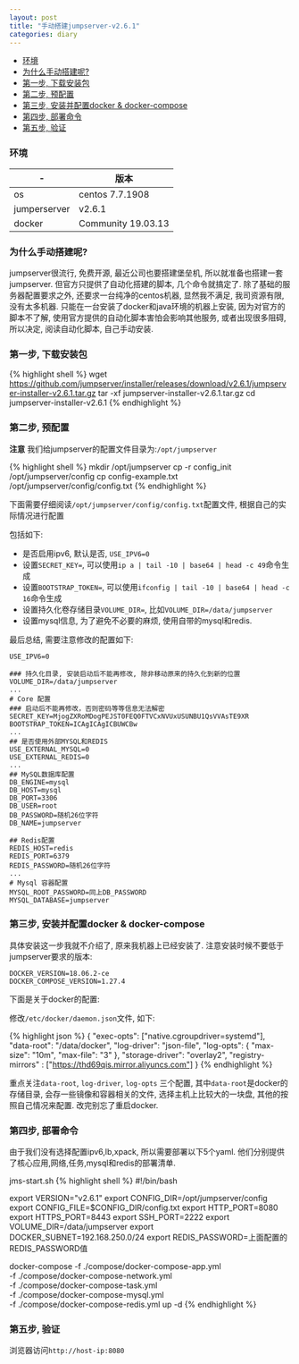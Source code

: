 ```yaml
---
layout: post
title: "手动搭建jumpserver-v2.6.1"
categories: diary
---
```


- [环境](#环境)
- [为什么手动搭建呢?](#为什么手动搭建呢)
- [第一步, 下载安装包](#第一步-下载安装包)
- [第二步, 预配置](#第二步-预配置)
- [第三步, 安装并配置docker & docker-compose](#第三步-安装并配置docker--docker-compose)
- [第四步, 部署命令](#第四步-部署命令)
- [第五步, 验证](#第五步-验证)

### 环境

|-|版本|
|-|-|
|os|centos 7.7.1908|
|jumperserver|v2.6.1|
|docker|Community 19.03.13|

### 为什么手动搭建呢?

jumpserver很流行, 免费开源, 最近公司也要搭建堡垒机, 所以就准备也搭建一套jumpserver. 但官方只提供了自动化搭建的脚本, 几个命令就搞定了. 除了基础的服务器配置要求之外, 还要求一台纯净的centos机器, 显然我不满足, 我司资源有限, 没有太多机器. 只能在一台安装了docker和java环境的机器上安装,
因为对官方的脚本不了解, 使用官方提供的自动化脚本害怕会影响其他服务, 或者出现很多阻碍, 所以决定, 阅读自动化脚本, 自己手动安装.

### 第一步, 下载安装包

{% highlight shell %}
wget https://github.com/jumpserver/installer/releases/download/v2.6.1/jumpserver-installer-v2.6.1.tar.gz
tar -xf jumpserver-installer-v2.6.1.tar.gz
cd jumpserver-installer-v2.6.1
{% endhighlight %}

### 第二步, 预配置

**注意** 我们给jumpserver的配置文件目录为:`/opt/jumpserver`

{% highlight shell %}
mkdir /opt/jumpserver
cp -r config_init /opt/jumpserver/config
cp config-example.txt /opt/jumpserver/config/config.txt
{% endhighlight %}

下面需要仔细阅读`/opt/jumpserver/config/config.txt`配置文件, 根据自己的实际情况进行配置

包括如下:

- 是否启用ipv6, 默认是否, `USE_IPV6=0`
- 设置`SECRET_KEY=`, 可以使用`ip a | tail -10 | base64 | head -c 49`命令生成
- 设置`BOOTSTRAP_TOKEN=`, 可以使用`ifconfig | tail -10 | base64 | head -c 16`命令生成 
- 设置持久化卷存储目录`VOLUME_DIR=`, 比如`VOLUME_DIR=/data/jumpserver`
- 设置mysql信息, 为了避免不必要的麻烦, 使用自带的mysql和redis. 
  
最后总结, 需要注意修改的配置如下:

```
USE_IPV6=0

### 持久化目录, 安装启动后不能再修改, 除非移动原来的持久化到新的位置
VOLUME_DIR=/data/jumpserver
...
# Core 配置
### 启动后不能再修改，否则密码等等信息无法解密
SECRET_KEY=MjogZXRoMDogPEJST0FEQ0FTVCxNVUxUSUNBU1QsVVAsTE9XR
BOOTSTRAP_TOKEN=ICAgICAgICBUWCBw
...
## 是否使用外部MYSQL和REDIS
USE_EXTERNAL_MYSQL=0
USE_EXTERNAL_REDIS=0
...
## MySQL数据库配置
DB_ENGINE=mysql
DB_HOST=mysql
DB_PORT=3306
DB_USER=root
DB_PASSWORD=随机26位字符
DB_NAME=jumpserver

## Redis配置
REDIS_HOST=redis
REDIS_PORT=6379
REDIS_PASSWORD=随机26位字符
...
# Mysql 容器配置
MYSQL_ROOT_PASSWORD=同上DB_PASSWORD
MYSQL_DATABASE=jumpserver
```

### 第三步, 安装并配置docker & docker-compose

具体安装这一步我就不介绍了, 原来我机器上已经安装了. 注意安装时候不要低于jumpserver要求的版本:

```
DOCKER_VERSION=18.06.2-ce
DOCKER_COMPOSE_VERSION=1.27.4
```

下面是关于docker的配置:

修改`/etc/docker/daemon.json`文件, 如下:

{% highlight json %}
{
  "exec-opts": ["native.cgroupdriver=systemd"],
  "data-root": "/data/docker",
  "log-driver": "json-file",
  "log-opts": {
    "max-size": "10m",
    "max-file": "3"
  },
  "storage-driver": "overlay2",
  "registry-mirrors" : ["https://thd69qis.mirror.aliyuncs.com"]
}
{% endhighlight %}

重点关注`data-root`, `log-driver`, `log-opts` 三个配置, 其中`data-root`是docker的存储目录, 会存一些镜像和容器相关的文件, 选择主机上比较大的一块盘, 其他的按照自己情况来配置. 改完别忘了重启docker.

### 第四步, 部署命令

由于我们没有选择配置ipv6,lb,xpack, 所以需要部署以下5个yaml. 他们分别提供了核心应用,网络,任务,mysql和redis的部署清单.

jms-start.sh
{% highlight shell %}
#!/bin/bash

export VERSION="v2.6.1"
export CONFIG_DIR=/opt/jumpserver/config
export CONFIG_FILE=$CONFIG_DIR/config.txt
export HTTP_PORT=8080
export HTTPS_PORT=8443
export SSH_PORT=2222
export VOLUME_DIR=/data/jumpserver
export DOCKER_SUBNET=192.168.250.0/24
export REDIS_PASSWORD=上面配置的REDIS_PASSWORD值

docker-compose -f ./compose/docker-compose-app.yml \
-f ./compose/docker-compose-network.yml \
-f ./compose/docker-compose-task.yml \
-f ./compose/docker-compose-mysql.yml \
-f ./compose/docker-compose-redis.yml up -d
{% endhighlight %}


### 第五步, 验证

浏览器访问`http://host-ip:8080`
